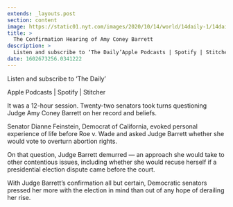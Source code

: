 ```yaml
--- 
extends: _layouts.post 
section: content 
image: https://static01.nyt.com/images/2020/10/14/world/14daily-1/14daily-1-facebookJumbo.jpg 
title: > 
  The Confirmation Hearing of Amy Coney Barrett 
description: > 
  Listen and subscribe to ‘The Daily’Apple Podcasts | Spotify | StitcherIt was a 12-hour session.Twenty-two senators took turns questioning Judge Amy Coney Barrett on her record and beliefs.Senator Dianne Feinstein, Democrat of California, evoked personal experience of life before Roe v. Wade and asked Judge Barrett whether she would vote to overturn abortion rights.On that question, Judge Barrett demurred — an approach she would take to other contentious issues, including whether she would recuse herself if a presidential election dispute came before the court.With Judge Barrett’s confirmation all but certain, Democratic senators pressed her more with the election in mind than out of any hope of derailing her rise. 
date: 1602673256.0341222 
--- 
```

Listen and subscribe to ‘The Daily’

Apple Podcasts | Spotify | Stitcher

It was a 12-hour session. Twenty-two senators took turns questioning Judge Amy Coney Barrett on her record and beliefs.

Senator Dianne Feinstein, Democrat of California, evoked personal experience of life before Roe v. Wade and asked Judge Barrett whether she would vote to overturn abortion rights.

On that question, Judge Barrett demurred — an approach she would take to other contentious issues, including whether she would recuse herself if a presidential election dispute came before the court.

With Judge Barrett’s confirmation all but certain, Democratic senators pressed her more with the election in mind than out of any hope of derailing her rise.
